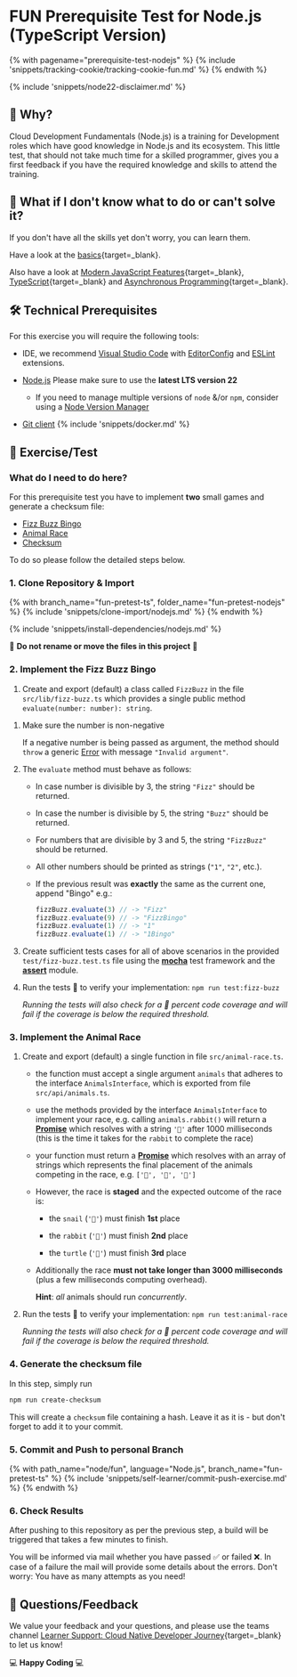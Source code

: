 # FUN Prerequisite Test for Node.js (TypeScript Version)

<!-- TrackingCookie-->
{% with pagename="prerequisite-test-nodejs" %}
  {% include 'snippets/tracking-cookie/tracking-cookie-fun.md' %}
{% endwith %}

{% include 'snippets/node22-disclaimer.md' %}

## 🎯 Why?

Cloud Development Fundamentals (Node.js) is a training for Development roles which have good knowledge in Node.js and its ecosystem.
This little test, that should not take much time for a skilled programmer, gives you a first feedback if you have the required knowledge and skills to attend the training.

## 🤔 What if I don't know what to do or can't solve it?

If you don't have all the skills yet don't worry, you can learn them.

Have a look at the [basics](../../stack-basics/nodejs/){target=_blank}.

Also have a look at [Modern JavaScript Features](../../modern-lang-feat/javascript/){target=_blank}, [TypeScript](../../modern-lang-feat/typescript/){target=_blank} and [Asynchronous Programming](../../async/nodejs/){target=_blank}.

## 🛠️ Technical Prerequisites

For this exercise you will require the following tools:

- IDE, we recommend [Visual Studio Code](https://code.visualstudio.com/) with [EditorConfig](https://marketplace.visualstudio.com/items?itemName=EditorConfig.EditorConfig) and [ESLint](https://marketplace.visualstudio.com/items?itemName=dbaeumer.vscode-eslint) extensions.
- [Node.js](https://nodejs.org/en/) Please make sure to use the **latest LTS version 22**

  - If you need to manage multiple versions of `node` &/or `npm`, consider using a [Node Version Manager](https://github.com/npm/cli#node-version-managers)

- [Git client](https://git-scm.com/book/en/v2/Getting-Started-Installing-Git)
{% include 'snippets/docker.md' %}

## 📗 Exercise/Test

### What do I need to do here?

For this prerequisite test you have to implement **two** small games and generate a checksum file:

- [Fizz Buzz Bingo](#2-implement-the-fizz-buzz-bingo)
- [Animal Race](#3-implement-the-animal-race)
- [Checksum](#4-generate-the-checksum-file)

To do so please follow the detailed steps below.

### 1. Clone Repository & Import

{% with branch_name="fun-pretest-ts", folder_name="fun-pretest-nodejs" %}
{% include 'snippets/clone-import/nodejs.md' %}
{% endwith %}

{% include 'snippets/install-dependencies/nodejs.md' %}


🚨 **Do not rename or move the files in this project** 🚨

### 2. Implement the Fizz Buzz Bingo

1. Create and export (default) a class called `FizzBuzz` in the file `src/lib/fizz-buzz.ts` which provides a single public method `evaluate(number: number): string`.
<!-- TODO: or adhere to interface? -->

1. Make sure the number is non-negative

    If a negative number is being passed as argument, the method should `throw` a generic [Error](https://developer.mozilla.org/en-US/docs/Web/JavaScript/Reference/Global_Objects/Error) with message `"Invalid argument"`.

1. The `evaluate` method must behave as follows:

    - In case number is divisible by 3, the string `"Fizz"` should be returned.

    - In case the number is divisible by 5, the string `"Buzz"` should be returned.

    - For numbers that are divisible by 3 and 5, the string `"FizzBuzz"` should be returned.

    - All other numbers should be printed as strings (`"1"`, `"2"`, etc.).

    - If the previous result was **exactly** the same as the current one, append "Bingo" e.g.:
       
        ```typescript
        fizzBuzz.evaluate(3) // -> "Fizz"
        fizzBuzz.evaluate(9) // -> "FizzBingo"
        fizzBuzz.evaluate(1) // -> "1"
        fizzBuzz.evaluate(1) // -> "1Bingo"
        ```

1. Create sufficient tests cases for all of above scenarios in the provided `test/fizz-buzz.test.ts` file using the **[mocha](https://mochajs.org)** test framework and the **[assert](https://nodejs.org/docs/latest-v22.x/api/assert.html#assert)** module.

1. Run the tests 🧪 to verify your implementation: `npm run test:fizz-buzz`

    _Running the tests will also check for a 💯 percent code coverage and will fail if the coverage is below the required threshold._

### 3. Implement the Animal Race

1. Create and export (default) a single function in file `src/animal-race.ts`.

    - the function must accept a single argument `animals` that adheres to the interface `AnimalsInterface`, which is exported from file `src/api/animals.ts`.

    - use the methods provided by the interface `AnimalsInterface` to implement your race, e.g. calling `animals.rabbit()` will return a **[Promise](https://developer.mozilla.org/en-US/docs/Web/JavaScript/Reference/Global_Objects/Promise)** which resolves with a string `'🐇'` after 1000 milliseconds (this is the time it takes for the `rabbit` to complete the race)

    - your function must return a **[Promise](https://developer.mozilla.org/en-US/docs/Web/JavaScript/Reference/Global_Objects/Promise)** which resolves with an array of strings which represents the final placement of the animals competing in the race, e.g. `['🐇', '🐢', '🐌']`

    - However, the race is **staged** and the expected outcome of the race is:

      - the `snail` (`'🐌'`) must finish **1st** place

      - the `rabbit` (`'🐇'`) must finish **2nd** place

      - the `turtle` (`'🐢'`) must finish **3rd** place

    - Additionally the race **must not take longer than 3000 milliseconds** (plus a few milliseconds computing overhead).

      **Hint**: _all_ animals should run _concurrently_.

1. Run the tests 🧪 to verify your implementation: `npm run test:animal-race`

    _Running the tests will also check for a 💯 percent code coverage and will fail if the coverage is below the required threshold._

### 4. Generate the checksum file

In this step, simply run

```sh
npm run create-checksum
```

This will create a `checksum` file containing a hash. Leave it as it is - but don't forget to add it to your commit.

### 5. Commit and Push to personal Branch

{% with path_name="node/fun", language="Node.js", branch_name="fun-pretest-ts" %}
{% include 'snippets/self-learner/commit-push-exercise.md' %}
{% endwith %}


### 6. Check Results

After pushing to this repository as per the previous step, a build will be triggered that takes a few minutes to finish.

You will be informed via mail whether you have passed ✅ or failed ❌. In case of a failure the mail will provide some details about the errors. Don't worry: You have as many attempts as you need!


## 📣 Questions/Feedback

We value your feedback and your questions, and please use the teams channel [Learner Support: Cloud Native Developer Journey](https://teams.microsoft.com/l/team/19%3a0637dnZuwlGuuRXIm95UmDW1-DxvfNDqi4cLdYkA2Ho1%40thread.tacv2/conversations?groupId=6968a57a-9594-40de-b91c-d6b197057d01&tenantId=42f7676c-f455-423c-82f6-dc2d99791af7){target=_blank} to let us know!

💻 **Happy Coding**  💻
